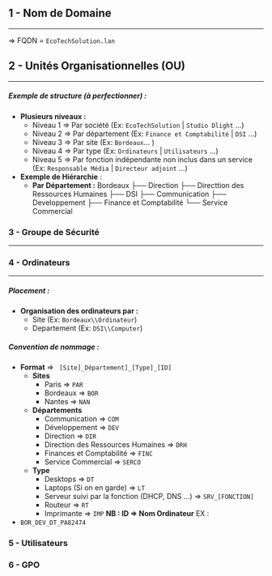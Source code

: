 
## 1 - Nom de Domaine
--------------

=> FQDN = ``EcoTechSolution.lan``

## 2 - Unités Organisationnelles (OU)
------------


##### Exemple de structure (à perfectionner) :
- **Plusieurs niveaux :**
	- Niveau 1 => Par société (Ex: ``EcoTechSolution`` | ``Studio Dlight`` …)
	- Niveau 2 => Par département (Ex: ``Finance et Comptabilité`` | ``DSI`` …)
	- Niveau 3 => Par site (Ex: ``Bordeaux``… )
	- Niveau 4 => Par type (Ex: ``Ordinateurs`` | ``Utilisateurs`` …) 
	- Niveau 5 => Par fonction indépendante non inclus dans un service (Ex: ``Responsable Média`` | ``Directeur adjoint`` …)
-  **Exemple de Hiérarchie** : 
	- **Par Département :**
	Bordeaux
	  ├── Direction
	  ├── Directtion des Ressources Humaines
	  ├── DSI
	  ├── Communication
	  ├── Developpement
	  ├── Finance et Comptabilité
	  └── Service Commercial
### 3 - Groupe de Sécurité
-----------------



### 4 - Ordinateurs
--------------------
##### Placement :
- **Organisation des ordinateurs par :**
	-  Site (Ex: ``Bordeaux\\Ordinateur``)
	-  Departement (Ex: ``DSI\\Computer``)

##### Convention de nommage :
- **Format** => `` [Site]_Département]_[Type]_[ID]``
	- **Sites**
		- Paris => ``PAR``
		- Bordeaux => ``BOR``
		- Nantes => ``NAN``
	- **Départements**
		- Communication => ``COM``
		- Développement => ``DEV``
		- Direction => ``DIR``
		- Direction des Ressources Humaines => ``DRH``
		- Finances et Comptabilité => ``FINC``
		- Service Commercial => ``SERCO``
	- **Type**
		- Desktops => ``DT``
		- Laptops (Si on en garde) => ``LT``
		- Serveur suivi par la fonction (DHCP, DNS …) => ``SRV_[FONCTION]``
		- Routeur => ``RT``
		- Imprimante => ``IMP``
**NB : ID => Nom Ordinateur**
EX :
- ``BOR_DEV_DT_PA82474``

### 5 - Utilisateurs








### 6 - GPO
